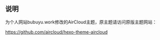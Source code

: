 ## 说明

为个人网站bubuyu.work修改的AirCloud主题，原主题请访问原版主题网站：

https://github.com/aircloud/hexo-theme-aircloud


